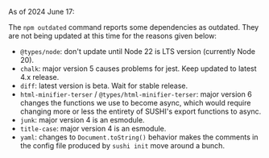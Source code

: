 As of 2024 June 17:

The `npm outdated` command reports some dependencies as outdated. They are not being updated at this time for the reasons given below:

- `@types/node`: don't update until Node 22 is LTS version (currently Node 20).
- `chalk`: major version 5 causes problems for jest. Keep updated to latest 4.x release.
- `diff`: latest version is beta. Wait for stable release.
- `html-minifier-terser` / `@types/html-minifier-terser`: major version 6 changes the functions we use to become async, which would require changing more or less the entirety of SUSHI's export functions to async.
- `junk`: major version 4 is an esmodule.
- `title-case`: major version 4 is an esmodule.
- `yaml`: changes to `Document.toString()` behavior makes the comments in the config file produced by `sushi init` move around a bunch.

